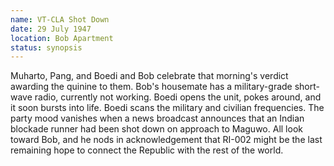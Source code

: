 ```yaml
---
name: VT-CLA Shot Down
date: 29 July 1947
location: Bob Apartment
status: synopsis
---
```


Muharto, Pang, and Boedi and Bob celebrate that morning's verdict awarding the quinine to them. Bob's housemate has a military-grade short-wave radio, currently not working. Boedi opens the unit, pokes around, and it soon bursts into life. Boedi scans the military and civilian frequencies. The party mood vanishes when a news broadcast announces that an Indian blockade runner had been shot down on approach to Maguwo. All look toward Bob, and he nods in acknowledgement that RI-002 might be the last remaining hope to connect the Republic with the rest of the world. 
